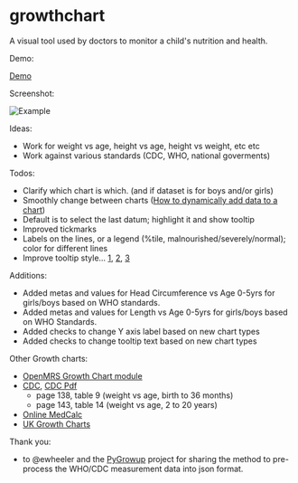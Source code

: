 growthchart
===========

A visual tool used by doctors to monitor a child's nutrition and health.

Demo:

[Demo](http://nathanleiby.github.com/growthchart/)

Screenshot:

![Example](https://raw.github.com/gpratt5/growthchart/gh-pages/screenshot/hcfab.png)

Ideas:

- Work for weight vs age, height vs age, height vs weight, etc etc
- Work against various standards (CDC, WHO, national goverments)

Todos:

- Clarify which chart is which. (and if dataset is for boys and/or girls)
- Smoothly change between charts ([How to dynamically add data to a chart](http://jsfiddle.net/mbeasley183/DbXhL/))
- Default is to select the last datum; highlight it and show tooltip
- Improved tickmarks
- Labels on the lines, or a legend (%tile, malnourished/severely/normal); color for different lines
- Improve tooltip style... [1](http://rveciana.github.com/geoexamples/d3js/d3js_electoral_map/tooltipCode.html#), [2](http://rveciana.github.com/geoexamples/?page=d3js/d3js_electoral_map/simpleTooltipCode.html), [3](http://bl.ocks.org/biovisualize/2973775)

Additions:

- Added metas and values for Head Circumference vs Age 0-5yrs for girls/boys based on WHO standards.
- Added metas and values for Length vs Age 0-5yrs for girls/boys based on WHO Standards.
- Added checks to change Y axis label based on new chart types
- Added checks to change tooltip text based on new chart types

Other Growth charts:

- [OpenMRS Growth Chart module](https://wiki.openmrs.org/display/docs/Growth+Chart+Module)
- [CDC](http://www.cdc.gov/growthcharts/), [CDC Pdf](http://www.cdc.gov/growthcharts/2000growthchart-us.pdf)
    - page 138, table 9 (weight vs age, birth to 36 months)
    - page 143, table 14 (weight vs age, 2 to 20 years)
- [Online MedCalc](http://www.medcalc.com/growth/)
- [UK Growth Charts](http://www.rcpch.ac.uk/child-health/research-projects/uk-who-growth-charts/uk-who-growth-charts)

Thank you:

- to @ewheeler and the [PyGrowup](https://github.com/ewheeler/pygrowup) project for sharing the method to pre-process the WHO/CDC measurement data into json format.
